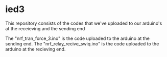 # ied3
This repository consists of the codes that we've uploaded to our arduino's at the receieving and the sending end

The "nrf_tran_force_3.ino" is the code uploaded to the arduino at the sending end.
The "nrf_relay_recive_swiq.ino" is the code uploaded to the arduino at the recieving end.
